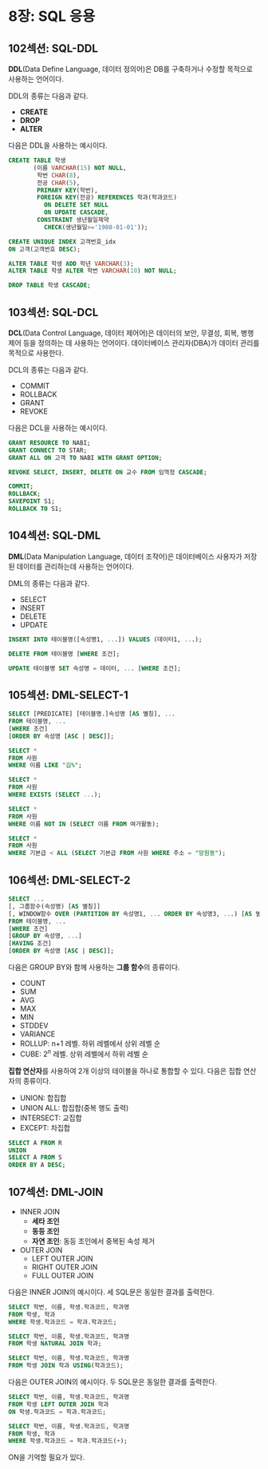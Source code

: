 # 8장: SQL 응용

## 102섹션: SQL-DDL

**DDL**(Data Define Language, 데이터 정의어)은 DB를 구축하거나 수정할 목적으로 사용하는 언어이다.

DDL의 종류는 다음과 같다.

- **CREATE**
- **DROP**
- **ALTER**

다음은 DDL을 사용하는 예시이다.

```sql
CREATE TABLE 학생
       (이름 VARCHAR(15) NOT NULL,
        학번 CHAR(8),
        전공 CHAR(5),
        PRIMARY KEY(학번),
        FOREIGN KEY(전공) REFERENCES 학과(학과코드)
          ON DELETE SET NULL
          ON UPDATE CASCADE,
        CONSTRAINT 생년월일제약
          CHECK(생년월일>='1980-01-01'));
```

```sql
CREATE UNIQUE INDEX 고객번호_idx
ON 고객(고객번호 DESC);
```

```sql
ALTER TABLE 학생 ADD 학년 VARCHAR(3);
ALTER TABLE 학생 ALTER 학번 VARCHAR(10) NOT NULL;
```

```sql
DROP TABLE 학생 CASCADE;
```

## 103섹션: SQL-DCL

**DCL**(Data Control Language, 데이터 제어어)은 데이터의 보안, 무결성, 회복, 병행 제어 등을 정의하는 데 사용하는 언어이다. 데이터베이스 관리자(DBA)가 데이터 관리를 목적으로 사용한다.

DCL의 종류는 다음과 같다.

- COMMIT
- ROLLBACK
- GRANT
- REVOKE

다음은 DCL을 사용하는 예시이다.

```sql
GRANT RESOURCE TO NABI;
GRANT CONNECT TO STAR;
GRANT ALL ON 고객 TO NABI WITH GRANT OPTION;
```

```sql
REVOKE SELECT, INSERT, DELETE ON 교수 FROM 임꺽정 CASCADE;
```

```sql
COMMIT;
ROLLBACK;
SAVEPOINT S1;
ROLLBACK TO S1;
```

## 104섹션: SQL-DML

**DML**(Data Manipulation Language, 데이터 조작어)은 데이터베이스 사용자가 저장된 데이터를 관리하는데 사용하는 언어이다.

DML의 종류는 다음과 같다.

- SELECT
- INSERT
- DELETE
- UPDATE

```sql
INSERT INTO 테이블명([속성명1, ...]) VALUES (데이터1, ...);
```

```sql
DELETE FROM 테이블명 [WHERE 조건];
```

```sql
UPDATE 테이블명 SET 속성명 = 데이터, ... [WHERE 조건];
```

## 105섹션: DML-SELECT-1

```sql
SELECT [PREDICATE] [테이블명.]속성명 [AS 별칭], ...
FROM 테이블명, ...
[WHERE 조건]
[ORDER BY 속성명 [ASC | DESC]];
```

```sql
SELECT *
FROM 사원
WHERE 이름 LIKE "김%";
```

```sql
SELECT *
FROM 사원
WHERE EXISTS (SELECT ...);
```

```sql
SELECT *
FROM 사원
WHERE 이름 NOT IN (SELECT 이름 FROM 여가활동);
```

```sql
SELECT *
FROM 사원
WHERE 기본급 < ALL (SELECT 기본급 FROM 사원 WHERE 주소 = "망원동");
```

## 106섹션: DML-SELECT-2

```sql
SELECT ...
[, 그룹함수(속성명) [AS 별칭]]
[, WINDOW함수 OVER (PARTITION BY 속성명1, ... ORDER BY 속성명3, ...) [AS 별칭]]
FROM 테이블명, ...
[WHERE 조건]
[GROUP BY 속성명, ...]
[HAVING 조건]
[ORDER BY 속성명 [ASC | DESC]];
```

다음은 GROUP BY와 함께 사용하는 **그룹 함수**의 종류이다.

- COUNT
- SUM
- AVG
- MAX
- MIN
- STDDEV
- VARIANCE
- ROLLUP: n+1 레벨. 하위 레벨에서 상위 레벨 순
- CUBE: $2^n$ 레벨. 상위 레벨에서 하위 레벨 순

**집합 연산자**를 사용하여 2개 이상의 테이블을 하나로 통합할 수 있다. 다음은 집합 연산자의 종류이다.

- UNION: 합집합
- UNION ALL: 합집합(중복 행도 출력)
- INTERSECT: 교집합
- EXCEPT: 차집합

```sql
SELECT A FROM R
UNION
SELECT A FROM S
ORDER BY A DESC;
```

## 107섹션: DML-JOIN

- INNER JOIN
  - **세타 조인**
  - **동등 조인**
  - **자연 조인**: 동등 조인에서 중복된 속성 제거
- OUTER JOIN
  - LEFT OUTER JOIN
  - RIGHT OUTER JOIN
  - FULL OUTER JOIN

다음은 INNER JOIN의 예시이다. 세 SQL문은 동일한 결과를 출력한다.

```sql
SELECT 학번, 이름, 학생.학과코드, 학과명
FROM 학생, 학과
WHERE 학생.학과코드 = 학과.학과코드;

SELECT 학번, 이름, 학생.학과코드, 학과명
FROM 학생 NATURAL JOIN 학과;

SELECT 학번, 이름, 학생.학과코드, 학과명
FROM 학생 JOIN 학과 USING(학과코드);
```

다음은 OUTER JOIN의 예시이다. 두 SQL문은 동일한 결과를 출력한다.

```sql
SELECT 학번, 이름, 학생.학과코드, 학과명
FROM 학생 LEFT OUTER JOIN 학과
ON 학생.학과코드 = 학과.학과코드;

SELECT 학번, 이름, 학생.학과코드, 학과명
FROM 학생, 학과
WHERE 학생.학과코드 = 학과.학과코드(+);
```

ON을 기억할 필요가 있다.
